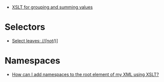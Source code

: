 * [XSLT for grouping and summing values](http://stackoverflow.com/questions/15112496/xslt-for-grouping-and-summing-values)

# Selectors
* [Select leaves: //*[not(*)]](http://stackoverflow.com/questions/42530106/xslt-to-convert-dynamic-xml-to-csv-and-the-xml-nodes-are-not-completely-repetati)

# Namespaces
* [How can I add namespaces to the root element of my XML using XSLT?](http://stackoverflow.com/questions/15981488/how-can-i-add-namespaces-to-the-root-element-of-my-xml-using-xslt)
